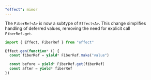 ```yaml
---
"effect": minor
---
```


The `FiberRef<A>` is now a subtype of `Effect<A>`. This change simplifies handling of deferred values, removing the need for explicit call `FiberRef.get`.

```typescript
import { Effect, FiberRef } from "effect"

Effect.gen(function* () {
  const fiberRef = yield* FiberRef.make("value")

  const before = yield* FiberRef.get(fiberRef)
  const after = yield* fiberRef
})
```
